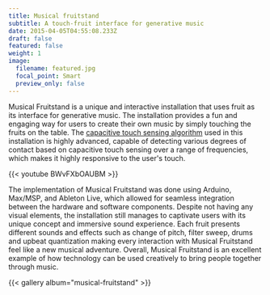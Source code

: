 ```yaml
---
title: Musical fruitstand
subtitle: A touch-fruit interface for generative music
date: 2015-04-05T04:55:08.233Z
draft: false
featured: false
weight: 1
image:
  filename: featured.jpg
  focal_point: Smart
  preview_only: false
---
```



Musical Fruitstand is a unique and interactive installation that uses fruit as its interface for generative music. The installation provides a fun and engaging way for users to create their own music by simply touching the fruits on the table. The [capacitive touch sensing algorithm](https://satomunehiko.com/works/touche/) used in this installation is highly advanced, capable of detecting various degrees of contact based on capacitive touch sensing over a range of frequencies, which makes it highly responsive to the user's touch.

<div class="mb-3">
  {{< youtube BWvFXbOAUBM >}}
</div>

The implementation of Musical Fruitstand was done using Arduino, Max/MSP, and Ableton Live, which allowed for seamless integration between the hardware and software components. Despite not having any visual elements, the installation still manages to captivate users with its unique concept and immersive sound experience. Each fruit presents different sounds and effects such as change of pitch, filter sweep, drums and upbeat quantization making every interaction with Musical Fruitstand feel like a new musical adventure. Overall, Musical Fruitstand is an excellent example of how technology can be used creatively to bring people together through music.

<!--StartFragment-->

{{< gallery album="musical-fruitstand" >}}

<!--EndFragment-->
